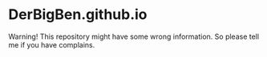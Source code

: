 # DerBigBen.github.io
Warning! This repository might have some wrong information. So please tell me if you have complains.
